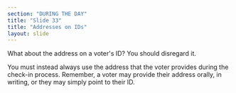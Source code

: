 ```yaml
---
section: "DURING THE DAY"
title: "Slide 33"
title: "Addresses on IDs"
layout: slide
---
```


What about the address on a voter's ID? You should disregard it.

You must instead always use the address that the voter provides during the check-in process. Remember, a voter may provide their address orally, in writing, or they may simply point to their ID.